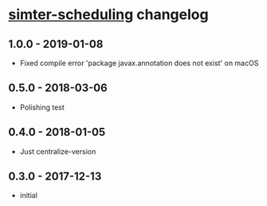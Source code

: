 # [simter-scheduling](https://github.com/simter/simter-scheduling) changelog

## 1.0.0 - 2019-01-08

- Fixed compile error 'package javax.annotation does not exist' on macOS

## 0.5.0 - 2018-03-06

- Polishing test

## 0.4.0 - 2018-01-05

- Just centralize-version

## 0.3.0 - 2017-12-13

- initial